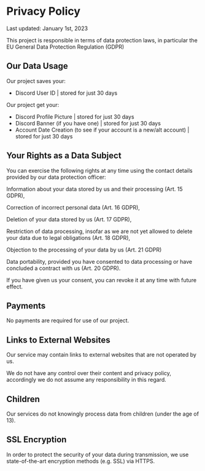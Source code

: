 # Privacy Policy

Last updated: January 1st, 2023

This project is responsible in terms of data protection laws, in particular the EU General Data Protection Regulation (GDPR)

## Our Data Usage

Our project saves your:
  
  - Discord User ID | stored for just 30 days

Our project get your:

  - Discord Profile Picture | stored for just 30 days
  - Discord Banner (if you have one) | stored for just 30 days
  - Account Date Creation (to see if your account is a new/alt account) | stored for just 30 days

## Your Rights as a Data Subject

You can exercise the following rights at any time using the contact details provided by our data protection officer:

Information about your data stored by us and their processing (Art. 15 GDPR),

Correction of incorrect personal data (Art. 16 GDPR),

Deletion of your data stored by us (Art. 17 GDPR),

Restriction of data processing, insofar as we are not yet allowed to delete your data due to legal obligations (Art. 18 GDPR),

Objection to the processing of your data by us (Art. 21 GDPR) 

Data portability, provided you have consented to data processing or have concluded a contract with us (Art. 20 GDPR).

If you have given us your consent, you can revoke it at any time with future effect.

## Payments

No payments are required for use of our project.

## Links to External Websites
Our service may contain links to external websites that are not operated by us.

We do not have any control over their content and privacy policy, accordingly we do not assume any responsibility in this regard.

## Children
Our services do not knowingly process data from children (under the age of 13).

## SSL Encryption
In order to protect the security of your data during transmission, we use state-of-the-art encryption methods (e.g. SSL) via HTTPS.
